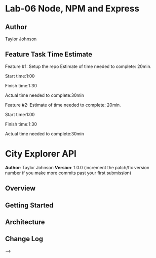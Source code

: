 # Lab-06 Node, NPM and Express

## Author

Taylor Johnson

## Feature Task Time Estimate

Feature #1: Setup the repo
Estimate of time needed to complete: 20min.

Start time:1:00

Finish time:1:30

Actual time needed to complete:30min

Feature #2:
Estimate of time needed to complete: 20min.

Start time:1:00

Finish time:1:30

Actual time needed to complete:30min

# City Explorer API

**Author**: Taylor Johnson
**Version**: 1.0.0 (increment the patch/fix version number if you make more commits past your first submission)

## Overview

<!-- Provide a high level overview of what this application is and why you are building it, beyond the fact that it's an assignment for this class. (i.e. What's your problem domain?) -->

## Getting Started

<!-- What are the steps that a user must take in order to build this app on their own machine and get it running? -->

## Architecture

<!-- Provide a detailed description of the application design. What technologies (languages, libraries, etc) you're using, and any other relevant design information. -->

## Change Log

<!-- Use this area to document the iterative changes made to your application as each feature is successfully implemented. Use time stamps. Here's an examples:

01-01-2001 4:59pm - Application now has a fully-functional express server, with a GET route for the location resource.

## Credits and Collaborations
<!-- Give credit (and a link) to other people or resources that helped you build this application. -->

-->

```

```
